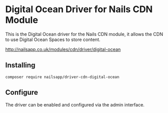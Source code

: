 # Digital Ocean Driver for Nails CDN Module

This is the Digital Ocean driver for the Nails CDN module, it allows the CDN to use Digital Ocean Spaces to store content.

http://nailsapp.co.uk/modules/cdn/driver/digital-ocean


## Installing

    composer require nailsapp/driver-cdn-digital-ocean
    
    
## Configure

The driver can be enabled and configured via the admin interface.




